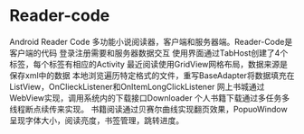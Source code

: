 # Reader-code
Android Reader Code
多功能小说阅读器，客户端和服务器端。Reader-Code是客户端的代码
登录注册需要和服务器数据交互
使用界面通过TabHost创建了4个标签，每个标签有相应的Activity
最近阅读使用GridView网格布局，数据来源是保存xml中的数据
本地浏览遍历特定格式的文件，重写BaseAdapter将数据填充在ListView，OnClieckListener和OnItemLongClickListener
网上书城通过WebView实现，调用系统内的下载接口Downloader
个人书籍下载通过多任务多线程断点续传来实现。
书籍阅读通过贝赛尔曲线实现翻页效果，PopuoWindow呈现字体大小，阅读亮度，书签管理，跳转进度。
